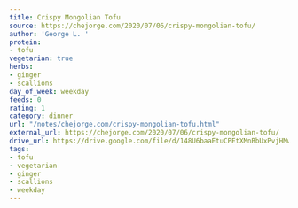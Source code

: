 ```yaml
---
title: Crispy Mongolian Tofu
source: https://chejorge.com/2020/07/06/crispy-mongolian-tofu/
author: 'George L. '
protein:
- tofu
vegetarian: true
herbs:
- ginger
- scallions
day_of_week: weekday
feeds: 0
rating: 1
category: dinner
url: "/notes/chejorge.com/crispy-mongolian-tofu.html"
external_url: https://chejorge.com/2020/07/06/crispy-mongolian-tofu/
drive_url: https://drive.google.com/file/d/148U6baaEtuCPEtXMnBbUxPvjHMw0khU4/view?usp=drive_link
tags:
- tofu
- vegetarian
- ginger
- scallions
- weekday
---
```




